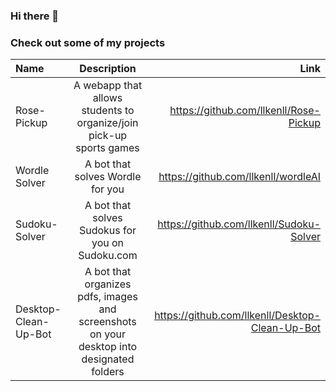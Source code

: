 ### Hi there 👋

### Check out some of my projects

| Name  | Description  | Link |
| :------------ |:---------------:| -----:|
| Rose-Pickup     | A webapp that allows students to organize/join pick-up sports games| https://github.com/llkenll/Rose-Pickup |
| Wordle Solver      | A bot that solves Wordle for you        | https://github.com/llkenll/wordleAI |
| Sudoku-Solver | A bot that solves Sudokus for you on Sudoku.com | https://github.com/llkenll/Sudoku-Solver |
| Desktop-Clean-Up-Bot | A bot that organizes pdfs, images and screenshots on your desktop into designated folders | https://github.com/llkenll/Desktop-Clean-Up-Bot |
